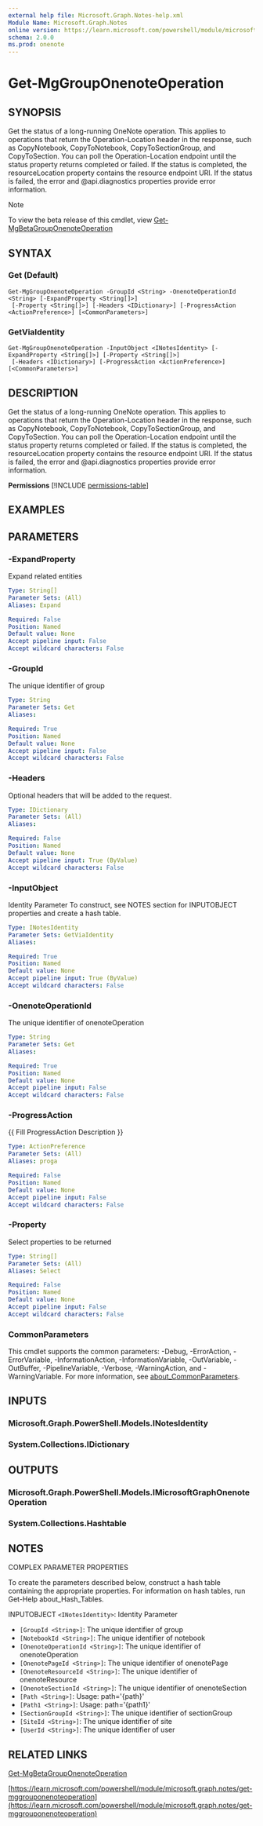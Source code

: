 ```yaml
---
external help file: Microsoft.Graph.Notes-help.xml
Module Name: Microsoft.Graph.Notes
online version: https://learn.microsoft.com/powershell/module/microsoft.graph.notes/get-mggrouponenoteoperation
schema: 2.0.0
ms.prod: onenote
---
```


# Get-MgGroupOnenoteOperation

## SYNOPSIS
Get the status of a long-running OneNote operation.
This applies to operations that return the Operation-Location header in the response, such as CopyNotebook, CopyToNotebook, CopyToSectionGroup, and CopyToSection.
  You can poll the Operation-Location endpoint until the status property returns completed or failed.
If the status is completed, the resourceLocation property contains the resource endpoint URI.
If the status is failed, the error and @api.diagnostics properties provide error information.

> [!NOTE]
> To view the beta release of this cmdlet, view [Get-MgBetaGroupOnenoteOperation](/powershell/module/Microsoft.Graph.Beta.Notes/Get-MgBetaGroupOnenoteOperation?view=graph-powershell-beta)

## SYNTAX

### Get (Default)
```
Get-MgGroupOnenoteOperation -GroupId <String> -OnenoteOperationId <String> [-ExpandProperty <String[]>]
 [-Property <String[]>] [-Headers <IDictionary>] [-ProgressAction <ActionPreference>] [<CommonParameters>]
```

### GetViaIdentity
```
Get-MgGroupOnenoteOperation -InputObject <INotesIdentity> [-ExpandProperty <String[]>] [-Property <String[]>]
 [-Headers <IDictionary>] [-ProgressAction <ActionPreference>] [<CommonParameters>]
```

## DESCRIPTION
Get the status of a long-running OneNote operation.
This applies to operations that return the Operation-Location header in the response, such as CopyNotebook, CopyToNotebook, CopyToSectionGroup, and CopyToSection.
  You can poll the Operation-Location endpoint until the status property returns completed or failed.
If the status is completed, the resourceLocation property contains the resource endpoint URI.
If the status is failed, the error and @api.diagnostics properties provide error information.

**Permissions**
[!INCLUDE [permissions-table](~/../graphref/api-reference/v1.0/includes/permissions/onenoteoperation-get-permissions.md)]

## EXAMPLES

## PARAMETERS

### -ExpandProperty
Expand related entities

```yaml
Type: String[]
Parameter Sets: (All)
Aliases: Expand

Required: False
Position: Named
Default value: None
Accept pipeline input: False
Accept wildcard characters: False
```

### -GroupId
The unique identifier of group

```yaml
Type: String
Parameter Sets: Get
Aliases:

Required: True
Position: Named
Default value: None
Accept pipeline input: False
Accept wildcard characters: False
```

### -Headers
Optional headers that will be added to the request.

```yaml
Type: IDictionary
Parameter Sets: (All)
Aliases:

Required: False
Position: Named
Default value: None
Accept pipeline input: True (ByValue)
Accept wildcard characters: False
```

### -InputObject
Identity Parameter
To construct, see NOTES section for INPUTOBJECT properties and create a hash table.

```yaml
Type: INotesIdentity
Parameter Sets: GetViaIdentity
Aliases:

Required: True
Position: Named
Default value: None
Accept pipeline input: True (ByValue)
Accept wildcard characters: False
```

### -OnenoteOperationId
The unique identifier of onenoteOperation

```yaml
Type: String
Parameter Sets: Get
Aliases:

Required: True
Position: Named
Default value: None
Accept pipeline input: False
Accept wildcard characters: False
```

### -ProgressAction
{{ Fill ProgressAction Description }}

```yaml
Type: ActionPreference
Parameter Sets: (All)
Aliases: proga

Required: False
Position: Named
Default value: None
Accept pipeline input: False
Accept wildcard characters: False
```

### -Property
Select properties to be returned

```yaml
Type: String[]
Parameter Sets: (All)
Aliases: Select

Required: False
Position: Named
Default value: None
Accept pipeline input: False
Accept wildcard characters: False
```

### CommonParameters
This cmdlet supports the common parameters: -Debug, -ErrorAction, -ErrorVariable, -InformationAction, -InformationVariable, -OutVariable, -OutBuffer, -PipelineVariable, -Verbose, -WarningAction, and -WarningVariable. For more information, see [about_CommonParameters](http://go.microsoft.com/fwlink/?LinkID=113216).

## INPUTS

### Microsoft.Graph.PowerShell.Models.INotesIdentity
### System.Collections.IDictionary
## OUTPUTS

### Microsoft.Graph.PowerShell.Models.IMicrosoftGraphOnenoteOperation
### System.Collections.Hashtable
## NOTES
COMPLEX PARAMETER PROPERTIES

To create the parameters described below, construct a hash table containing the appropriate properties.
For information on hash tables, run Get-Help about_Hash_Tables.

INPUTOBJECT `<INotesIdentity>`: Identity Parameter
  - `[GroupId <String>]`: The unique identifier of group
  - `[NotebookId <String>]`: The unique identifier of notebook
  - `[OnenoteOperationId <String>]`: The unique identifier of onenoteOperation
  - `[OnenotePageId <String>]`: The unique identifier of onenotePage
  - `[OnenoteResourceId <String>]`: The unique identifier of onenoteResource
  - `[OnenoteSectionId <String>]`: The unique identifier of onenoteSection
  - `[Path <String>]`: Usage: path='{path}'
  - `[Path1 <String>]`: Usage: path='{path1}'
  - `[SectionGroupId <String>]`: The unique identifier of sectionGroup
  - `[SiteId <String>]`: The unique identifier of site
  - `[UserId <String>]`: The unique identifier of user

## RELATED LINKS
[Get-MgBetaGroupOnenoteOperation](/powershell/module/Microsoft.Graph.Beta.Notes/Get-MgBetaGroupOnenoteOperation?view=graph-powershell-beta)

[https://learn.microsoft.com/powershell/module/microsoft.graph.notes/get-mggrouponenoteoperation](https://learn.microsoft.com/powershell/module/microsoft.graph.notes/get-mggrouponenoteoperation)




